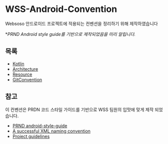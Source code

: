 # WSS-Android-Convention
Websoso 안드로이드 프로젝트에 적용되는 컨벤션을 정리하기 위해 제작하였습니다

**PRND Android style guide를 기반으로 제작되었음을 미리 알립니다.*

## 목록

- [Kotlin](Kotlin.md)
- [Architecture](Architecture.md)
- [Resource](Resource.md)
- [GitConvention](GitConvention.md)
  
## 참고

이 컨벤션은 PRDN 코드 스타일 가이드를 기반으로 WSS 팀원의 입맛에 맞게 제작 되었습니다.

- [PRND android-style-guide](https://github.com/PRNDcompany/android-style-guide)
- [A successful XML naming convention](https://jeroenmols.com/blog/2016/03/07/resourcenaming/)
- [Project guidelines](https://github.com/ribot/android-guidelines/blob/master/project_and_code_guidelines.md)
